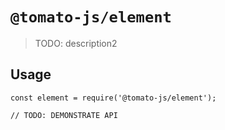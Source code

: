 # `@tomato-js/element`

> TODO: description2

## Usage

```
const element = require('@tomato-js/element');

// TODO: DEMONSTRATE API
```
